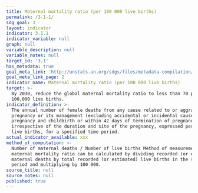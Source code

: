 ```yaml
---
title: Maternal mortality ratio (per 100 000 live births)
permalink: /3-1-1/
sdg_goal: 3
layout: indicator
indicator: 3.1.1
indicator_variable: null
graph: null
variable_description: null
variable_notes: null
target_id: '3.1'
has_metadata: true
goal_meta_link: 'http://unstats.un.org/sdgs/files/metadata-compilation/Metadata-Goal-3.pdf'
goal_meta_link_page: 2
indicator_name: Maternal mortality ratio (per 100 000 live births)
target: >-
  By 2030, reduce the global maternal mortality ratio to less than 70 per
  100,000 live births.
indicator_definition: >-
  The annual number of female deaths from any cause related to or aggravated by
  pregnancy or its management (excluding accidental or incidental causes) during
  pregnancy and childbirth or within 42 days of termination of pregnancy,
  irrespective of the duration and site of the pregnancy, expressed per 100 000
  live births, for a specified time period.
actual_indicator_available: xxx
method_of_computation: >-
  Number of maternal deaths / Number of live births Method of measurement The
  maternal mortality ratio can be calculated by dividing recorded (or estimated)
  maternal deaths by total recorded (or estimated) live births in the same
  period and multiplying by 100 000.
source_title: null
source_notes: null
published: true
---
```

